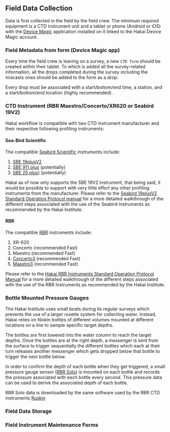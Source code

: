 ## Field Data Collection

Data is first collected in the field by the field crew. The minimum required equipment is a CTD instrument unit and a tablet or phone (Android or iOS) with the [Device Magic](https://www.devicemagic.com/) application installed on it linked to the Hakai Device Magic account.

### Field Metadata from form (Device Magic app)

Every time the field crew is leaving on a survey, a new `CTD form` should be created within their tablet. To which is added all the survey-related information, all the drops completed during the survey including the miscasts ones should be added to the form as a drop.

Every drop must be associated with a start/bottom/end time, a station, and a start/bottom/end location (highly recommended).

### CTD Instrument (RBR Maestro/Concerto/XR620 or Seabird 19V2)

Hakai workflow is compatible with two CTD instrument manufacturer and their respective following profiling instruments:

#### Sea-Bird Scientific

The compatible [Seabird Scientific](https://www.seabird.com) instruments include:

1. [SBE 19plusV2](https://www.seabird.com/sbe-19plus-v2-seacat-profiler-ctd/product?id=60761421596)
2. [SBE 911 plus](https://www.seabird.com/sbe-911plus-ctd/product?id=60761421595) (potentially)
3. [SBE 25 plus](https://www.seabird.com/sbe-25plus-sealogger-ctd/product?id=60429374753)) (potentially)

Hakai as of now only supports the SBE 19V2 instrument, that being said, it would be possible to support with very little effort any other profiling instruments from the manufacturer. Please refer to the [Seabird 19plusV2 Standard Operation Protocol manual](https://docs.google.com/document/d/1KFa8QB3JSkSBwPwUhb_FH8x_sM3v4mOx-pAeTz3_xDk/edit?usp=sharing) for a more detailed walkthrough of the different steps associated with the use of the Seabird Instruments as recommended by the Hakai Institute.

#### RBR

The compatible [RBR](https://www.rbr-global.com) instruments include:

1. XR-620
2. Concerto (recommended Fast)
3. Maestro (recommended Fast)
4. [Concerto3](https://rbr-global.com/products/standard-loggers/rbrduo-ct/) (recommended Fast)
5. [Maestro3](https://rbr-global.com/products/standard-loggers/rbrmaestro/) (recommended Fast)

Please refer to the [Hakai RBR Instruments Standard Operation Protocol Manual](https://docs.google.com/document/d/1CdPT_7pTRghaBxCO5jRZT-BRfMDt4W194HIRs06M6A4/edit?usp=sharing) for a more detailed walkthrough of the different steps associated with the use of the RBR Instruments as recommended by the Hakai Institute.

### Bottle Mounted Pressure Gauges

The Hakai Institute uses small boats during its regular surveys which prevents the use of a larger rosette system for collecting water. Instead, Hakai relies on Niskin bottles of different volumes mounted at different locations on a line to sample specific target depths.

The bottles are first lowered into the water column to reach the target depths. Once the bottles are at the right depth, a messenger is sent from the surface to trigger sequentially the different bottles which each at their turn releases another messenger which gets dropped below that bottle to trigger the next bottle below.

In order to confirm the depth of each bottle when they get triggered, a small pressure gauge sensor ([RBR Solo](https://rbr-global.com/products/compact-loggers/rbrsolo/)) is mounted on each bottle and records the pressure associated with each bottle every second. This pressure data can be used to derive the associated depth of each bottle.

RBR Solo data is downloaded by the same software used by the RBR CTD instruments [Ruskin](https://rbr-global.com/products/software/)

### Field Data Storage

### Field Instrument Maintenance Forms
